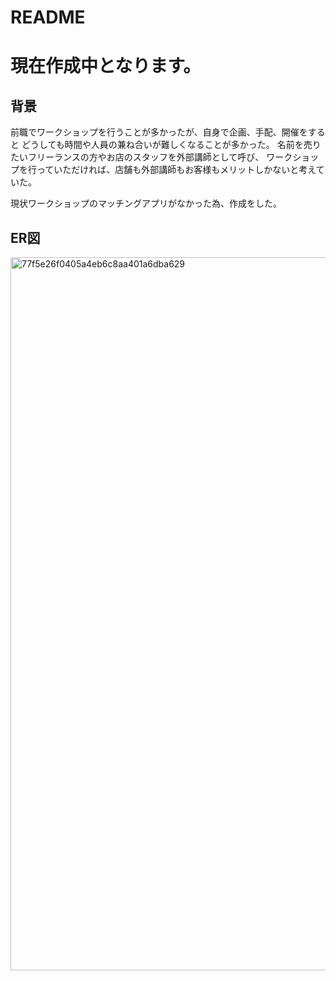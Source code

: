 # README


# 現在作成中となります。


## 背景
前職でワークショップを行うことが多かったが、自身で企画、手配、開催をすると
どうしても時間や人員の兼ね合いが難しくなることが多かった。
名前を売りたいフリーランスの方やお店のスタッフを外部講師として呼び、
ワークショップを行っていただければ、店舗も外部講師もお客様もメリットしかないと考えていた。

現状ワークショップのマッチングアプリがなかった為、作成をした。



## ER図
<img width="1141" alt="77f5e26f0405a4eb6c8aa401a6dba629" src="https://user-images.githubusercontent.com/67133171/90592632-0130e080-e221-11ea-85d5-fbd33225451f.png">


